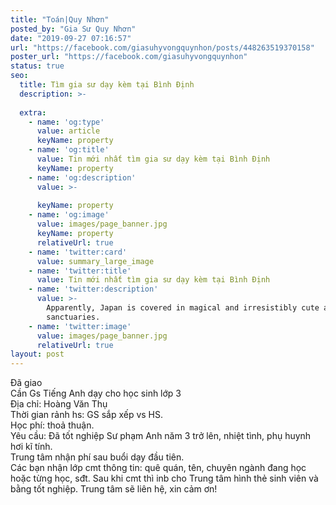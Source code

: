 ```yaml
---
title: "Toán|Quy Nhơn"
posted_by: "Gia Sư Quy Nhơn"
date: "2019-09-27 07:16:57"
url: "https://facebook.com/giasuhyvongquynhon/posts/448263519370158"
poster_url: "https://facebook.com/giasuhyvongquynhon"
status: true
seo:
  title: Tìm gia sư dạy kèm tại Bình Định
  description: >-
    
  extra:
    - name: 'og:type'
      value: article
      keyName: property
    - name: 'og:title'
      value: Tin mới nhất tìm gia sư dạy kèm tại Bình Định
      keyName: property
    - name: 'og:description'
      value: >-
        
      keyName: property
    - name: 'og:image'
      value: images/page_banner.jpg
      keyName: property
      relativeUrl: true
    - name: 'twitter:card'
      value: summary_large_image
    - name: 'twitter:title'
      value: Tin mới nhất tìm gia sư dạy kèm tại Bình Định
    - name: 'twitter:description'
      value: >-
        Apparently, Japan is covered in magical and irresistibly cute animal
        sanctuaries.
    - name: 'twitter:image'
      value: images/page_banner.jpg
      relativeUrl: true
layout: post
---
```

Đã giao<br>Cần Gs Tiếng Anh dạy cho học sinh lớp 3<br>Địa chỉ: Hoàng Văn Thụ<br>Thời gian rảnh hs: GS sắp xếp vs HS.<br>Học phí: thoả thuận.<br>Yêu cầu: Đã tốt nghiệp Sư phạm Anh năm 3 trở lên, nhiệt tình, phụ huynh hơi kĩ tính.<br>Trung tâm nhận phí sau buổi dạy đầu tiên.<br>Các bạn nhận lớp cmt thông tin: quê quán, tên, chuyên ngành đang học hoặc từng học, sđt. Sau khi cmt thì inb cho Trung tâm hình thẻ sinh viên và bằng tốt nghiệp. Trung tâm sẽ liên hệ, xin cảm ơn!
